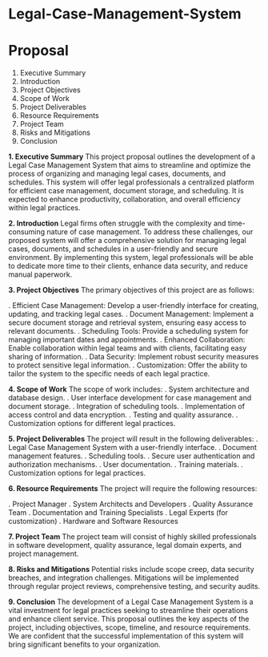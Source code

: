 # Legal-Case-Management-System

# Proposal
1. Executive Summary
2. Introduction
3. Project Objectives
4. Scope of Work
5. Project Deliverables
6. Resource Requirements
7. Project Team
8. Risks and Mitigations
9. Conclusion


**1. Executive Summary**
This project proposal outlines the development of a Legal Case Management System that aims to streamline and optimize the process of organizing and managing legal cases, documents, and schedules. This system will offer legal professionals a centralized platform for efficient case management, document storage, and scheduling. It is expected to enhance productivity, collaboration, and overall efficiency within legal practices.

**2. Introduction**
Legal firms often struggle with the complexity and time-consuming nature of case management. To address these challenges, our proposed system will offer a comprehensive solution for managing legal cases, documents, and schedules in a user-friendly and secure environment. By implementing this system, legal professionals will be able to dedicate more time to their clients, enhance data security, and reduce manual paperwork.

**3. Project Objectives**
The primary objectives of this project are as follows:

. Efficient Case Management: Develop a user-friendly interface for creating, updating, and tracking legal cases.
. Document Management: Implement a secure document storage and retrieval system, ensuring easy access to relevant documents.
. Scheduling Tools: Provide a scheduling system for managing important dates and appointments.
. Enhanced Collaboration: Enable collaboration within legal teams and with clients, facilitating easy sharing of information.
. Data Security: Implement robust security measures to protect sensitive legal information.
. Customization: Offer the ability to tailor the system to the specific needs of each legal practice.

**4. Scope of Work**
The scope of work includes:
. System architecture and database design.
. User interface development for case management and document storage.
. Integration of scheduling tools.
. Implementation of access control and data encryption.
. Testing and quality assurance.
. Customization options for different legal practices.

**5. Project Deliverables**
The project will result in the following deliverables:
. Legal Case Management System with a user-friendly interface.
. Document management features.
. Scheduling tools.
. Secure user authentication and authorization mechanisms.
. User documentation.
. Training materials.
. Customization options for legal practices.

**6. Resource Requirements**
The project will require the following resources:

. Project Manager
. System Architects and Developers
. Quality Assurance Team
. Documentation and Training Specialists
. Legal Experts (for customization)
. Hardware and Software Resources

**7. Project Team**
The project team will consist of highly skilled professionals in software development, quality assurance, legal domain experts, and project management.

**8. Risks and Mitigations**
Potential risks include scope creep, data security breaches, and integration challenges. Mitigations will be implemented through regular project reviews, comprehensive testing, and security audits.

**9. Conclusion**
The development of a Legal Case Management System is a vital investment for legal practices seeking to streamline their operations and enhance client service. This proposal outlines the key aspects of the project, including objectives, scope, timeline, and resource requirements. We are confident that the successful implementation of this system will bring significant benefits to your organization.
